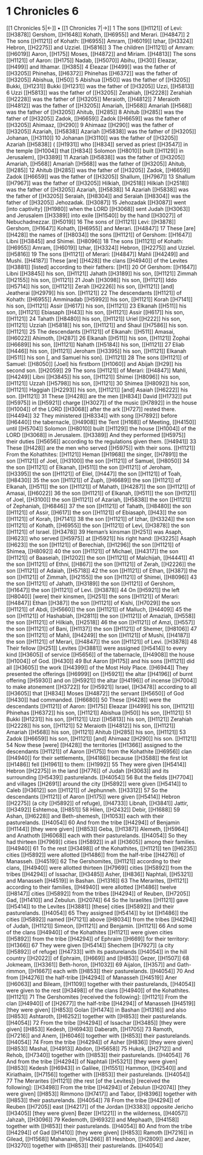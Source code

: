 # 1 Chronicles 6
[[1 Chronicles 5|←]] • [[1 Chronicles 7|→]]
1 The sons [[H1121]] of Levi: [[H3878]] Gershom, [[H1648]] Kohath, [[H6955]] and Merari. [[H4847]] 
2 The sons [[H1121]] of Kohath: [[H6955]] Amram, [[H6019]] Izhar, [[H3324]] Hebron, [[H2275]] and Uzziel. [[H5816]] 
3 The children [[H1121]] of Amram: [[H6019]] Aaron, [[H175]] Moses, [[H4872]] and Miriam. [[H4813]] The sons [[H1121]] of Aaron: [[H175]] Nadab, [[H5070]] Abihu, [[H30]] Eleazar, [[H499]] and Ithamar. [[H385]] 
4 Eleazar [[H499]] was the father of [[H3205]] Phinehas, [[H6372]] Phinehas [[H6372]] was the father of [[H3205]] Abishua, [[H50]] 
5 Abishua [[H50]] was the father of [[H3205]] Bukki, [[H1231]] Bukki [[H1231]] was the father of [[H3205]] Uzzi, [[H5813]] 
6 Uzzi [[H5813]] was the father of [[H3205]] Zerahiah, [[H2228]] Zerahiah [[H2228]] was the father of [[H3205]] Meraioth, [[H4812]] 
7 Meraioth [[H4812]] was the father of [[H3205]] Amariah, [[H568]] Amariah [[H568]] was the father of [[H3205]] Ahitub, [[H285]] 
8 Ahitub [[H285]] was the father of [[H3205]] Zadok, [[H6659]] Zadok [[H6659]] was the father of [[H3205]] Ahimaaz, [[H290]] 
9 Ahimaaz [[H290]] was the father of [[H3205]] Azariah, [[H5838]] Azariah [[H5838]] was the father of [[H3205]] Johanan, [[H3110]] 
10 Johanan [[H3110]] was the father of [[H3205]] Azariah [[H5838]] ( [[H1931]] who [[H834]] served as priest [[H3547]] in the temple [[H1004]] that [[H834]] Solomon [[H8010]] built [[H1129]] in Jerusalem), [[H3389]] 
11 Azariah [[H5838]] was the father of [[H3205]] Amariah, [[H568]] Amariah [[H568]] was the father of [[H3205]] Ahitub, [[H285]] 
12 Ahitub [[H285]] was the father of [[H3205]] Zadok, [[H6659]] Zadok [[H6659]] was the father of [[H3205]] Shallum, [[H7967]] 
13 Shallum [[H7967]] was the father of [[H3205]] Hilkiah, [[H2518]] Hilkiah [[H2518]] was the father of [[H3205]] Azariah, [[H5838]] 
14 Azariah [[H5838]] was the father of [[H3205]] Seraiah, [[H8304]] and Seraiah [[H8304]] was the father of [[H3205]] Jehozadak. [[H3087]] 
15 Jehozadak [[H3087]] went [into captivity] [[H1980]] when the LORD [[H3068]] sent Judah [[H3063]] and Jerusalem [[H3389]] into exile [[H1540]] by the hand [[H3027]] of Nebuchadnezzar. [[H5019]] 
16 The sons of [[H1121]] Levi: [[H3878]] Gershom, [[H1647]] Kohath, [[H6955]] and Merari. [[H4847]] 
17 These [are] [[H428]] the names of [[H8034]] the sons [[H1121]] of Gershom: [[H1647]] Libni [[H3845]] and Shimei. [[H8096]] 
18 The sons [[H1121]] of Kohath: [[H6955]] Amram, [[H6019]] Izhar, [[H3324]] Hebron, [[H2275]] and Uzziel. [[H5816]] 
19 The sons [[H1121]] of Merari: [[H4847]] Mahli [[H4249]] and Mushi. [[H4187]] These [are] [[H428]] the clans [[H4940]] of the Levites [[H3881]] [listed] according to their fathers: [[H1]] 
20 Of Gershom: [[H1647]] Libni [[H3845]] his son, [[H1121]] Jahath [[H3189]] his son, [[H1121]] Zimmah [[H2155]] his son, [[H1121]] 
21 Joah [[H3098]] his son, [[H1121]] Iddo [[H5714]] his son, [[H1121]] Zerah [[H2226]] his son, [[H1121]] [and] Jeatherai [[H2979]] his son. [[H1121]] 
22 The descendants [[H1121]] of Kohath: [[H6955]] Amminadab [[H5992]] his son, [[H1121]] Korah [[H7141]] his son, [[H1121]] Assir [[H617]] his son, [[H1121]] 
23 Elkanah [[H511]] his son, [[H1121]] Ebiasaph [[H43]] his son, [[H1121]] Assir [[H617]] his son, [[H1121]] 
24 Tahath [[H8480]] his son, [[H1121]] Uriel [[H222]] his son, [[H1121]] Uzziah [[H5818]] his son, [[H1121]] and Shaul [[H7586]] his son. [[H1121]] 
25 The descendants [[H1121]] of Elkanah: [[H511]] Amasai, [[H6022]] Ahimoth, [[H287]] 
26 Elkanah [[H511]] his son, [[H1121]] Zophai [[H6689]] his son, [[H1121]] Nahath [[H5184]] his son, [[H1121]] 
27 Eliab [[H446]] his son, [[H1121]] Jeroham [[H3395]] his son, [[H1121]] Elkanah [[H511]] his son [, and Samuel his son]. [[H1121]] 
28 The sons [[H1121]] of Samuel: [[H8050]] [Joel] his firstborn [[H1060]] and Abijah [[H29]] his second son. [[H2059]] 
29 The sons [[H1121]] of Merari: [[H4847]] Mahli, [[H4249]] Libni [[H3845]] his son, [[H1121]] Shimei [[H8096]] his son, [[H1121]] Uzzah [[H5798]] his son, [[H1121]] 
30 Shimea [[H8092]] his son, [[H1121]] Haggiah [[H2293]] his son, [[H1121]] [and] Asaiah [[H6222]] his son. [[H1121]] 
31 These [[H428]] are the men [[H834]] David [[H1732]] put [[H5975]] in [[H5921]] charge [[H3027]] of the music [[H7892]] in the house [[H1004]] of the LORD [[H3068]] after the ark [[H727]] rested there. [[H4494]] 
32 They ministered [[H8334]] with song [[H7892]] before [[H6440]] the tabernacle, [[H4908]] the Tent [[H168]] of Meeting, [[H4150]] until [[H5704]] Solomon [[H8010]] built [[H1129]] the house [[H1004]] of the LORD [[H3068]] in Jerusalem. [[H3389]] And they performed [[H5975]] their duties [[H5656]] according to the regulations given them. [[H4941]] 
33 These [[H428]] are the men who served [[H5975]] with their sons. [[H1121]] From the Kohathites: [[H1121]] Heman [[H1968]] the singer, [[H7891]] the son [[H1121]] of Joel, [[H3100]] the son [[H1121]] of Samuel, [[H8050]] 
34 the son [[H1121]] of Elkanah, [[H511]] the son [[H1121]] of Jeroham, [[H3395]] the son [[H1121]] of Eliel, [[H447]] the son [[H1121]] of Toah, [[H8430]] 
35 the son [[H1121]] of Zuph, [[H6689]] the son [[H1121]] of Elkanah, [[H511]] the son [[H1121]] of Mahath, [[H4287]] the son [[H1121]] of Amasai, [[H6022]] 
36 the son [[H1121]] of Elkanah, [[H511]] the son [[H1121]] of Joel, [[H3100]] the son [[H1121]] of Azariah, [[H5838]] the son [[H1121]] of Zephaniah, [[H6846]] 
37 the son [[H1121]] of Tahath, [[H8480]] the son [[H1121]] of Assir, [[H617]] the son [[H1121]] of Ebiasaph, [[H43]] the son [[H1121]] of Korah, [[H7141]] 
38 the son [[H1121]] of Izhar, [[H3324]] the son [[H1121]] of Kohath, [[H6955]] the son [[H1121]] of Levi, [[H3878]] the son [[H1121]] of Israel. [[H3478]] 
39 Heman’s kinsman [[H251]] was Asaph, [[H623]] who served [[H5975]] at [[H5921]] his right hand: [[H3225]] Asaph [[H623]] the son [[H1121]] of Berechiah, [[H1296]] the son [[H1121]] of Shimea, [[H8092]] 
40 the son [[H1121]] of Michael, [[H4317]] the son [[H1121]] of Baaseiah, [[H1202]] the son [[H1121]] of Malchijah, [[H4441]] 
41 the son [[H1121]] of Ethni, [[H867]] the son [[H1121]] of Zerah, [[H2226]] the son [[H1121]] of Adaiah, [[H5718]] 
42 the son [[H1121]] of Ethan, [[H387]] the son [[H1121]] of Zimmah, [[H2155]] the son [[H1121]] of Shimei, [[H8096]] 
43 the son [[H1121]] of Jahath, [[H3189]] the son [[H1121]] of Gershom, [[H1647]] the son [[H1121]] of Levi. [[H3878]] 
44 On [[H5921]] the left [[H8040]] [were] their kinsmen, [[H251]] the sons [[H1121]] of Merari: [[H4847]] Ethan [[H387]] the son [[H1121]] of Kishi, [[H7029]] the son [[H1121]] of Abdi, [[H5660]] the son [[H1121]] of Malluch, [[H4409]] 
45 the son [[H1121]] of Hashabiah, [[H2811]] the son [[H1121]] of Amaziah, [[H558]] the son [[H1121]] of Hilkiah, [[H2518]] 
46 the son [[H1121]] of Amzi, [[H557]] the son [[H1121]] of Bani, [[H1137]] the son [[H1121]] of Shemer, [[H8106]] 
47 the son [[H1121]] of Mahli, [[H4249]] the son [[H1121]] of Mushi, [[H4187]] the son [[H1121]] of Merari, [[H4847]] the son [[H1121]] of Levi. [[H3878]] 
48 Their fellow [[H251]] Levites [[H3881]] were assigned [[H5414]] to every kind [[H3605]] of service [[H5656]] of the tabernacle, [[H4908]] the house [[H1004]] of God. [[H430]] 
49 But Aaron [[H175]] and his sons [[H1121]] did all [[H3605]] the work [[H4399]] of the Most Holy Place. [[H6944]] They presented the offerings [[H6999]] on [[H5921]] the altar [[H4196]] of burnt offering [[H5930]] and on [[H5921]] the altar [[H4196]] of incense [[H7004]] to make atonement [[H3722]] for [[H5921]] Israel, [[H3478]] according to all [[H3605]] that [[H834]] Moses [[H4872]] the servant [[H5650]] of God [[H430]] had commanded. [[H6680]] 
50 These [[H428]] were the descendants [[H1121]] of Aaron: [[H175]] Eleazar [[H499]] his son, [[H1121]] Phinehas [[H6372]] his son, [[H1121]] Abishua [[H50]] his son, [[H1121]] 
51 Bukki [[H1231]] his son, [[H1121]] Uzzi [[H5813]] his son, [[H1121]] Zerahiah [[H2228]] his son, [[H1121]] 
52 Meraioth [[H4812]] his son, [[H1121]] Amariah [[H568]] his son, [[H1121]] Ahitub [[H285]] his son, [[H1121]] 
53 Zadok [[H6659]] his son, [[H1121]] [and] Ahimaaz [[H290]] his son. [[H1121]] 
54 Now these [were] [[H428]] the territories [[H1366]] assigned to the descendants [[H1121]] of Aaron [[H175]] from the Kohathite [[H6956]] clan [[H4940]] for their settlements, [[H4186]] because [[H3588]] the first lot [[H1486]] fell [[H1961]] to them: [[H1992]] 
55 They were given [[H5414]] Hebron [[H2275]] in the land [[H776]] of Judah [[H3063]] and its surrounding [[H5439]] pasturelands. [[H4054]] 
56 But the fields [[H7704]] and villages [[H2691]] around the city [[H5892]] were given [[H5414]] to Caleb [[H3612]] son [[H1121]] of Jephunneh. [[H3312]] 
57 So the descendants [[H1121]] of Aaron [[H175]] were given [[H5414]] Hebron [[H2275]] (a city [[H5892]] of refuge), [[H4733]] Libnah, [[H3841]] Jattir, [[H3492]] Eshtemoa, [[H851]] 
58 Hilen, [[H2432]] Debir, [[H1688]] 
59 Ashan, [[H6228]] and Beth-shemesh, [[H1053]] each with their pasturelands. [[H4054]] 
60 And from the tribe [[H4294]] of Benjamin [[H1144]] [they were given] [[H853]] Geba, [[H1387]] Alemeth, [[H5964]] and Anathoth [[H6068]] each with their pasturelands. [[H4054]] So they had thirteen [[H7969]] cities [[H5892]] in all [[H3605]] among their families. [[H4940]] 
61 To the rest [[H3498]] of the Kohathites, [[H1121]] ten [[H6235]] cities [[H5892]] were allotted [[H1486]] from the half-tribe [[H4276]] of Manasseh. [[H4519]] 
62 The Gershomites, [[H1121]] according to their clans, [[H4940]] were allotted thirteen [[H7969]] cities [[H5892]] from the tribes [[H4294]] of Issachar, [[H3485]] Asher, [[H836]] Naphtali, [[H5321]] and Manasseh [[H4519]] in Bashan. [[H1316]] 
63 The Merarites, [[H1121]] according to their families, [[H4940]] were allotted [[H1486]] twelve [[H8147]] cities [[H5892]] from the tribes [[H4294]] of Reuben, [[H7205]] Gad, [[H1410]] and Zebulun. [[H2074]] 
64 So the Israelites [[H1121]] gave [[H5414]] to the Levites [[H3881]] [these] cities [[H5892]] and their pasturelands. [[H4054]] 
65 They assigned [[H5414]] by lot [[H1486]] the cities [[H5892]] named [[H7121]] above [[H8034]] from the tribes [[H4294]] of Judah, [[H1121]] Simeon, [[H1121]] and Benjamin. [[H1121]] 
66 And some of the clans [[H4940]] of the Kohathites [[H1121]] were given cities [[H5892]] from the tribe [[H4294]] of Ephraim [[H669]] for their territory: [[H1366]] 
67 They were given [[H5414]] Shechem [[H7927]] (a city [[H5892]] of refuge) [[H4733]] with its pasturelands [[H4054]] in the hill country [[H2022]] of Ephraim, [[H669]] and [[H853]] Gezer, [[H1507]] 
68 Jokmeam, [[H3361]] Beth-horon, [[H1032]] 
69 Aijalon, [[H357]] and Gath-rimmon, [[H1667]] each with [[H853]] their pasturelands. [[H4054]] 
70 And from [[H4276]] the half-tribe [[H4294]] of Manasseh [[H4519]] Aner [[H6063]] and Bileam, [[H1109]] together with their pasturelands, [[H4054]] were given to the rest [[H3498]] of the clans [[H4940]] of the Kohathites. [[H1121]] 
71 The Gershomites [received the following]: [[H1121]] From the clan [[H4940]] of [[H2677]] the half-tribe [[H4294]] of Manasseh [[H4519]] [they were given] [[H853]] Golan [[H1474]] in Bashan [[H1316]] and also [[H853]] Ashtaroth, [[H6252]] together with [[H853]] their pasturelands. [[H4054]] 
72 From the tribe [[H4294]] of Issachar [[H3485]] [they were given] [[H853]] Kedesh, [[H6943]] Daberath, [[H1705]] 
73 Ramoth, [[H7216]] and Anem, [[H6046]] together with [[H853]] their pasturelands. [[H4054]] 
74 From the tribe [[H4294]] of Asher [[H836]] [they were given] [[H853]] Mashal, [[H4913]] Abdon, [[H5658]] 
75 Hukok, [[H2712]] and Rehob, [[H7340]] together with [[H853]] their pasturelands. [[H4054]] 
76 And from the tribe [[H4294]] of Naphtali [[H5321]] [they were given] [[H853]] Kedesh [[H6943]] in Galilee, [[H1551]] Hammon, [[H2540]] and Kiriathaim, [[H7156]] together with [[H853]] their pasturelands. [[H4054]] 
77 The Merarites [[H1121]] (the rest [of the Levites]) [received the following]: [[H3498]] From the tribe [[H4294]] of Zebulun [[H2074]] [they were given] [[H853]] Rimmono [[H7417]] and Tabor, [[H8396]] together with [[H853]] their pasturelands. [[H4054]] 
78 From the tribe [[H4294]] of Reuben [[H7205]] east [[H4217]] of the Jordan [[H3383]] opposite Jericho [[H3405]] [they were given] Bezer [[H1221]] in the wilderness, [[H4057]] Jahzah, [[H3096]] 
79 Kedemoth, [[H6932]] and Mephaath, [[H4158]] together with [[H853]] their pasturelands. [[H4054]] 
80 And from the tribe [[H4294]] of Gad [[H1410]] [they were given] [[H853]] Ramoth [[H7216]] in Gilead, [[H1568]] Mahanaim, [[H4266]] 
81 Heshbon, [[H2809]] and Jazer, [[H3270]] together with [[H853]] their pasturelands. [[H4054]] 
